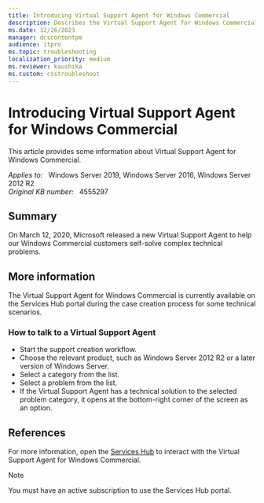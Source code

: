```yaml
---
title: Introducing Virtual Support Agent for Windows Commercial
description: Describes the Virtual Support Agent for Windows Commercial that debuted on March 12, 2020.
ms.date: 12/26/2023
manager: dcscontentpm
audience: itpro
ms.topic: troubleshooting
localization_priority: medium
ms.reviewer: kaushika
ms.custom: csstroubleshoot
---
```

# Introducing Virtual Support Agent for Windows Commercial

This article provides some information about Virtual Support Agent for Windows Commercial.

_Applies to:_ &nbsp; Windows Server 2019, Windows Server 2016, Windows Server 2012 R2  
_Original KB number:_ &nbsp; 4555297

## Summary

On March 12, 2020, Microsoft released a new Virtual Support Agent to help our Windows Commercial customers self-solve complex technical problems.

## More information

The Virtual Support Agent for Windows Commercial is currently available on the Services Hub portal during the case creation process for some technical scenarios.

### How to talk to a Virtual Support Agent

- Start the support creation workflow.
- Choose the relevant product, such as Windows Server 2012 R2 or a later version of Windows Server.
- Select a category from the list.
- Select a problem from the list.
- If the Virtual Support Agent has a technical solution to the selected problem category, it opens at the bottom-right corner of the screen as an option.

## References

For more information, open the [Services Hub](https://serviceshub.microsoft.com/) to interact with the Virtual Support Agent for Windows Commercial.

> [!NOTE]
> You must have an active subscription to use the Services Hub portal.

